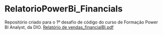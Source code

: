 # RelatorioPowerBi_Financials
Repositório criado para o 1º desafio de código do curso de Formação Power BI Analyst, da DIO.
[Relatório de vendas_financialBI.pdf](https://github.com/LeviMarra/RelatorioPowerBi_Financials/files/12363981/Relatorio.de.vendas_financialBI.pdf)
